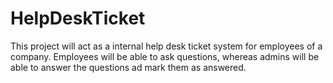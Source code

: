 # HelpDeskTicket

This project will act as a internal help desk ticket system for employees of a company. Employees will be able to ask questions, whereas admins will be able to answer the questions ad mark them as answered. 
